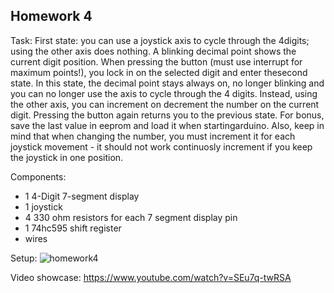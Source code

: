 ## Homework 4

Task: First state: you can use a joystick axis to cycle through the 4digits; using the other axis does nothing. A blinking decimal point shows the current digit position. When pressing the button (must use interrupt for maximum points!), you lock in on the selected digit and enter thesecond state. In this state, the decimal point stays always on, no longer blinking and you can no longer use the axis to cycle through the 4 digits. Instead, using the other axis, you can increment on decrement the number on the current digit. Pressing the button again returns you to the previous state. For bonus, save the last value in eeprom and load it when startingarduino. Also, keep in mind that when changing the number, you must increment it for each joystick movement - it should not work continuosly increment if you keep the joystick in one position.

Components:
 * 1 4-Digit 7-segment display
 * 1 joystick
 * 4 330 ohm resistors for each 7 segment display pin
 * 1 74hc595 shift register
 * wires

Setup:
![homework4](https://user-images.githubusercontent.com/39190235/142289010-226c4115-f7da-4775-bf23-d911f6b14b7e.jpg)


Video showcase: https://www.youtube.com/watch?v=SEu7q-twRSA
